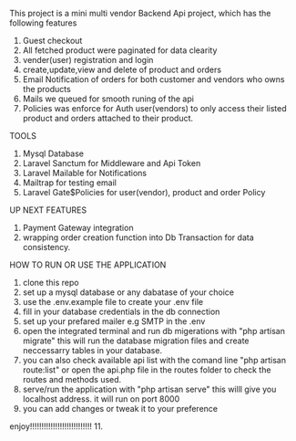 This project is a mini multi vendor Backend Api project, which has the following features
1. Guest checkout
2. All fetched product were paginated for data clearity
3. vender(user) registration and login
4. create,update,view and delete of product and orders
5. Email Notification of orders for both customer and vendors who owns the products
6. Mails we queued for smooth runing of the api
7. Policies was enforce for Auth user(vendors) to only access their listed product and orders attached to their product.

TOOLS
1. Mysql Database
2. Laravel Sanctum for Middleware and Api Token
3. Laravel Mailable for Notifications
4. Mailtrap for testing email
5. Laravel Gate$Policies for user(vendor), product and order Policy

UP NEXT FEATURES
1. Payment Gateway integration
2. wrapping order creation function into Db Transaction for data consistency.


HOW TO RUN OR USE THE APPLICATION
1. clone this repo
2. set up a mysql database or any dabatase of your choice
3. use the .env.example file to create your .env file
4. fill in your database credentials in the db connection
5. set up your prefared mailer e.g SMTP in the .env
6. open the integrated terminal and run db migerations with "php artisan migrate" this will run the database migration files and create neccessarry tables in your database.
7. you can also check available api list with the comand line "php artisan route:list" or open the api.php file in the routes folder to check the routes and methods used.
8. serve/run the application with "php artisan serve" this willl give you localhost address. it will run on port 8000
9. you can add changes or tweak it to your preference
    
enjoy!!!!!!!!!!!!!!!!!!!!!!!!!!! 
11.  
 
